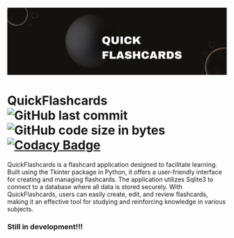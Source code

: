 ![banner](img/banner.png)
# QuickFlashcards ![GitHub last commit](https://img.shields.io/github/last-commit/BerzanTas/QuickFlashcards) ![GitHub code size in bytes](https://img.shields.io/github/languages/code-size/BerzanTas/QuickFlashcards) [![Codacy Badge](https://app.codacy.com/project/badge/Grade/211245ea20ef4cacb27c0049b91c709c)](https://app.codacy.com/gh/BerzanTas/QuickFlashcards/dashboard?utm_source=gh&utm_medium=referral&utm_content=&utm_campaign=Badge_grade)

QuickFlashcards is a flashcard application designed to facilitate
learning. Built using the Tkinter package in Python, it offers a
user-friendly interface for creating and managing flashcards. The
application utilizes Sqlite3 to connect to a database where all
data is stored securely. With QuickFlashcards, users can easily
create, edit, and review flashcards, making it an effective tool for
studying and reinforcing knowledge in various subjects. 

### Still in development!!!